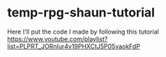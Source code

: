 # temp-rpg-shaun-tutorial
Here I'll put the code I made by following this tutorial https://www.youtube.com/playlist?list=PLPRT_JORnIur4v19PHXCtJ5P05vaokFdP

